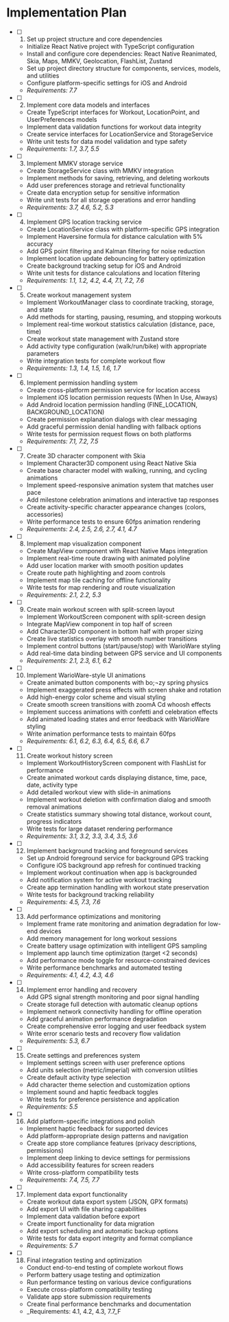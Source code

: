 # Implementation Plan

- [ ] 1. Set up project structure and core dependencies
  - Initialize React Native project with TypeScript configuration
  - Install and configure core dependencies: React Native Reanimated, Skia, Maps, MMKV, Geolocation, FlashList, Zustand
  - Set up project directory structure for components, services, models, and utilities
  - Configure platform-specific settings for iOS and Android
  - _Requirements: 7.7_

- [ ] 2. Implement core data models and interfaces
  - Create TypeScript interfaces for Workout, LocationPoint, and UserPreferences models
  - Implement data validation functions for workout data integrity
  - Create service interfaces for LocationService and StorageService
  - Write unit tests for data model validation and type safety
  - _Requirements: 1.7, 3.7, 5.5_

- [ ] 3. Implement MMKV storage service
  - Create StorageService class with MMKV integration
  - Implement methods for saving, retrieving, and deleting workouts
  - Add user preferences storage and retrieval functionality
  - Create data encryption setup for sensitive information
  - Write unit tests for all storage operations and error handling
  - _Requirements: 3.7, 4.6, 5.2, 5.3_

- [ ] 4. Implement GPS location tracking service
  - Create LocationService class with platform-specific GPS integration
  - Implement Haversine formula for distance calculation with 5% accuracy
  - Add GPS point filtering and Kalman filtering for noise reduction
  - Implement location update debouncing for battery optimization
  - Create background tracking setup for iOS and Android
  - Write unit tests for distance calculations and location filtering
  - _Requirements: 1.1, 1.2, 4.2, 4.4, 7.1, 7.2, 7.6_

- [ ] 5. Create workout management system
  - Implement WorkoutManager class to coordinate tracking, storage, and state
  - Add methods for starting, pausing, resuming, and stopping workouts
  - Implement real-time workout statistics calculation (distance, pace, time)
  - Create workout state management with Zustand store
  - Add activity type configuration (walk/run/bike) with appropriate parameters
  - Write integration tests for complete workout flow
  - _Requirements: 1.3, 1.4, 1.5, 1.6, 1.7_

- [ ] 6. Implement permission handling system
  - Create cross-platform permission service for location access
  - Implement iOS location permission requests (When In Use, Always)
  - Add Android location permission handling (FINE_LOCATION, BACKGROUND_LOCATION)
  - Create permission explanation dialogs with clear messaging
  - Add graceful permission denial handling with fallback options
  - Write tests for permission request flows on both platforms
  - _Requirements: 7.1, 7.2, 7.5_

- [ ] 7. Create 3D character component with Skia
  - Implement Character3D component using React Native Skia
  - Create base character model with walking, running, and cycling animations
  - Implement speed-responsive animation system that matches user pace
  - Add milestone celebration animations and interactive tap responses
  - Create activity-specific character appearance changes (colors, accessories)
  - Write performance tests to ensure 60fps animation rendering
  - _Requirements: 2.4, 2.5, 2.6, 2.7, 4.1, 4.7_

- [ ] 8. Implement map visualization component
  - Create MapView component with React Native Maps integration
  - Implement real-time route drawing with animated polyline
  - Add user location marker with smooth position updates
  - Create route path highlighting and zoom controls
  - Implement map tile caching for offline functionality
  - Write tests for map rendering and route visualization
  - _Requirements: 2.1, 2.2, 5.3_

- [ ] 9. Create main workout screen with split-screen layout
  - Implement WorkoutScreen component with split-screen design
  - Integrate MapView component in top half of screen
  - Add Character3D component in bottom half with proper sizing
  - Create live statistics overlay with smooth number transitions
  - Implement control buttons (start/pause/stop) with WarioWare styling
  - Add real-time data binding between GPS service and UI components
  - _Requirements: 2.1, 2.3, 6.1, 6.2_

- [ ] 10. Implement WarioWare-style UI animations
  - Create animated button components with bo;¬zy spring physics
  - Implement exaggerated press effects with screen shake and rotation
  - Add high-energy color scheme and visual styling
  - Create smooth screen transitions with zoomA Cd whoosh effects
  - Implement success animations with confetti and celebration effects
  - Add animated loading states and error feedback with WarioWare styling
  - Write animation performance tests to maintain 60fps
  - _Requirements: 6.1, 6.2, 6.3, 6.4, 6.5, 6.6, 6.7_

- [ ] 11. Create workout history screen
  - Implement WorkoutHistoryScreen component with FlashList for performance
  - Create animated workout cards displaying distance, time, pace, date, activity type
  - Add detailed workout view with slide-in animations
  - Implement workout deletion with confirmation dialog and smooth removal animations
  - Create statistics summary showing total distance, workout count, progress indicators
  - Write tests for large dataset rendering performance
  - _Requirements: 3.1, 3.2, 3.3, 3.4, 3.5, 3.6_

- [ ] 12. Implement background tracking and foreground services
  - Set up Android foreground service for background GPS tracking
  - Configure iOS background app refresh for continued tracking
  - Implement workout continuation when app is backgrounded
  - Add notification system for active workout tracking
  - Create app termination handling with workout state preservation
  - Write tests for background tracking reliability
  - _Requirements: 4.5, 7.3, 7.6_

- [ ] 13. Add performance optimizations and monitoring
  - Implement frame rate monitoring and animation degradation for low-end devices
  - Add memory management for long workout sessions
  - Create battery usage optimization with intelligent GPS sampling
  - Implement app launch time optimization (target <2 seconds)
  - Add performance mode toggle for resource-constrained devices
  - Write performance benchmarks and automated testing
  - _Requirements: 4.1, 4.2, 4.3, 4.6_

- [ ] 14. Implement error handling and recovery
  - Add GPS signal strength monitoring and poor signal handling
  - Create storage full detection with automatic cleanup options
  - Implement network connectivity handling for offline operation
  - Add graceful animation performance degradation
  - Create comprehensive error logging and user feedback system
  - Write error scenario tests and recovery flow validation
  - _Requirements: 5.3, 6.7_

- [ ] 15. Create settings and preferences system
  - Implement settings screen with user preference options
  - Add units selection (metric/imperial) with conversion utilities
  - Create default activity type selection
  - Add character theme selection and customization options
  - Implement sound and haptic feedback toggles
  - Write tests for preference persistence and application
  - _Requirements: 5.5_

- [ ] 16. Add platform-specific integrations and polish
  - Implement haptic feedback for supported devices
  - Add platform-appropriate design patterns and navigation
  - Create app store compliance features (privacy descriptions, permissions)
  - Implement deep linking to device settings for permissions
  - Add accessibility features for screen readers
  - Write cross-platform compatibility tests
  - _Requirements: 7.4, 7.5, 7.7_

- [ ] 17. Implement data export functionality
  - Create workout data export system (JSON, GPX formats)
  - Add export UI with file sharing capabilities
  - Implement data validation before export
  - Create import functionality for data migration
  - Add export scheduling and automatic backup options
  - Write tests for data export integrity and format compliance
  - _Requirements: 5.7_

- [ ] 18. Final integration testing and optimization
  - Conduct end-to-end testing of complete workout flows
  - Perform battery usage testing and optimization
  - Run performance testing on various device configurations
  - Execute cross-platform compatibility testing
  - Validate app store submission requirements
  - Create final performance benchmarks and documentation
  - _Requirements: 4.1, 4.2, 4.3, 7.7_F